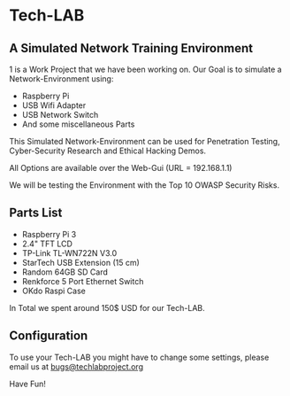 # Tech-LAB

## A Simulated Network Training Environment


1 is a Work Project that we have been working on.
Our Goal is to simulate a Network-Environment using:

- Raspberry Pi
- USB Wifi Adapter
- USB Network Switch
- And some miscellaneous Parts

This Simulated Network-Environment can be used for Penetration Testing, Cyber-Security Research and Ethical Hacking Demos.

All Options are available over the Web-Gui (URL = 192.168.1.1)

We will be testing the Environment with the Top 10 OWASP Security Risks.

## Parts List

- Raspberry Pi 3
- 2.4" TFT LCD
- TP-Link TL-WN722N V3.0
- StarTech USB Extension (15 cm)
- Random 64GB SD Card
- Renkforce 5 Port Ethernet Switch
- OKdo Raspi Case

In Total we spent around 150$ USD for our Tech-LAB.


## Configuration

To use your Tech-LAB you might have to change some settings, please email us at bugs@techlabproject.org

Have Fun!

